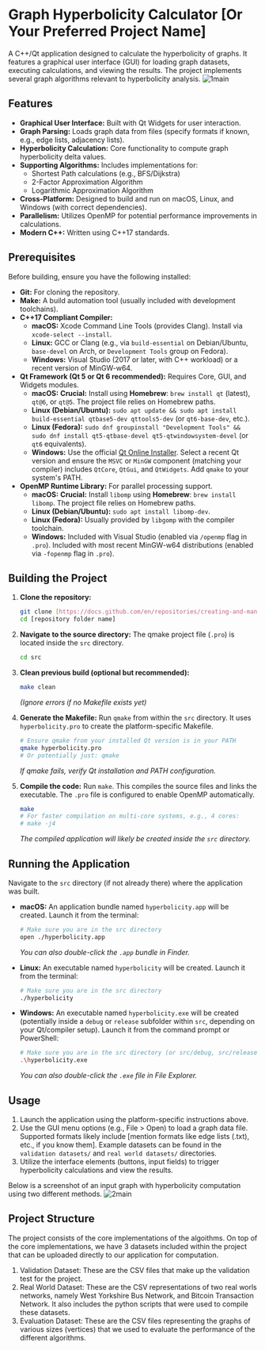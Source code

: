 # Graph Hyperbolicity Calculator [Or Your Preferred Project Name]

A C++/Qt application designed to calculate the hyperbolicity of graphs. It features a graphical user interface (GUI) for loading graph datasets, executing calculations, and viewing the results. The project implements several graph algorithms relevant to hyperbolicity analysis.
![1main](https://github.com/user-attachments/assets/616960aa-3e69-4892-82b9-b54a53e93e1e)


## Features

* **Graphical User Interface:** Built with Qt Widgets for user interaction.
* **Graph Parsing:** Loads graph data from files (specify formats if known, e.g., edge lists, adjacency lists).
* **Hyperbolicity Calculation:** Core functionality to compute graph hyperbolicity delta values.
* **Supporting Algorithms:** Includes implementations for:
    * Shortest Path calculations (e.g., BFS/Dijkstra)
    * 2-Factor Approximation Algorithm
    * Logarithmic Approximation Algorithm
* **Cross-Platform:** Designed to build and run on macOS, Linux, and Windows (with correct dependencies).
* **Parallelism:** Utilizes OpenMP for potential performance improvements in calculations.
* **Modern C++:** Written using C++17 standards.

## Prerequisites

Before building, ensure you have the following installed:

* **Git:** For cloning the repository.
* **Make:** A build automation tool (usually included with development toolchains).
* **C++17 Compliant Compiler:**
    * **macOS:** Xcode Command Line Tools (provides Clang). Install via `xcode-select --install`.
    * **Linux:** GCC or Clang (e.g., via `build-essential` on Debian/Ubuntu, `base-devel` on Arch, or `Development Tools` group on Fedora).
    * **Windows:** Visual Studio (2017 or later, with C++ workload) or a recent version of MinGW-w64.
* **Qt Framework (Qt 5 or Qt 6 recommended):** Requires Core, GUI, and Widgets modules.
    * **macOS:** **Crucial:** Install using **Homebrew**: `brew install qt` (latest), `qt@6`, or `qt@5`. The project file relies on Homebrew paths.
    * **Linux (Debian/Ubuntu):** `sudo apt update && sudo apt install build-essential qtbase5-dev qttools5-dev` (or `qt6-base-dev`, etc.).
    * **Linux (Fedora):** `sudo dnf groupinstall "Development Tools" && sudo dnf install qt5-qtbase-devel qt5-qtwindowsystem-devel` (or `qt6` equivalents).
    * **Windows:** Use the official [Qt Online Installer](https://www.qt.io/download). Select a recent Qt version and ensure the `MSVC` or `MinGW` component (matching your compiler) includes `QtCore`, `QtGui`, and `QtWidgets`. Add `qmake` to your system's PATH.
* **OpenMP Runtime Library:** For parallel processing support.
    * **macOS:** **Crucial:** Install `libomp` using **Homebrew**: `brew install libomp`. The project file relies on Homebrew paths.
    * **Linux (Debian/Ubuntu):** `sudo apt install libomp-dev`.
    * **Linux (Fedora):** Usually provided by `libgomp` with the compiler toolchain.
    * **Windows:** Included with Visual Studio (enabled via `/openmp` flag in `.pro`). Included with most recent MinGW-w64 distributions (enabled via `-fopenmp` flag in `.pro`).

## Building the Project

1.  **Clone the repository:**
    ```bash
    git clone [https://docs.github.com/en/repositories/creating-and-managing-repositories/about-repositories](https://docs.github.com/en/repositories/creating-and-managing-repositories/about-repositories)
    cd [repository folder name]
    ```

2.  **Navigate to the source directory:**
    The qmake project file (`.pro`) is located inside the `src` directory.
    ```bash
    cd src
    ```

3.  **Clean previous build (optional but recommended):**
    ```bash
    make clean
    ```
    *(Ignore errors if no Makefile exists yet)*

4.  **Generate the Makefile:**
    Run `qmake` from within the `src` directory. It uses `hyperbolicity.pro` to create the platform-specific Makefile.
    ```bash
    # Ensure qmake from your installed Qt version is in your PATH
    qmake hyperbolicity.pro
    # Or potentially just: qmake
    ```
    *If qmake fails, verify Qt installation and PATH configuration.*

5.  **Compile the code:**
    Run `make`. This compiles the source files and links the executable. The `.pro` file is configured to enable OpenMP automatically.
    ```bash
    make
    # For faster compilation on multi-core systems, e.g., 4 cores:
    # make -j4
    ```
    *The compiled application will likely be created inside the `src` directory.*

## Running the Application

Navigate to the `src` directory (if not already there) where the application was built.

* **macOS:**
    An application bundle named `hyperbolicity.app` will be created. Launch it from the terminal:
    ```bash
    # Make sure you are in the src directory
    open ./hyperbolicity.app
    ```
    *You can also double-click the `.app` bundle in Finder.*

* **Linux:**
    An executable named `hyperbolicity` will be created. Launch it from the terminal:
    ```bash
    # Make sure you are in the src directory
    ./hyperbolicity
    ```
   

* **Windows:**
    An executable named `hyperbolicity.exe` will be created (potentially inside a `debug` or `release` subfolder within `src`, depending on your Qt/compiler setup). Launch it from the command prompt or PowerShell:
    ```bash
    # Make sure you are in the src directory (or src/debug, src/release)
    .\hyperbolicity.exe
    ```
    *You can also double-click the `.exe` file in File Explorer.*

## Usage

1.  Launch the application using the platform-specific instructions above.
2.  Use the GUI menu options (e.g., File > Open) to load a graph data file. Supported formats likely include [mention formats like edge lists (.txt), etc., if you know them]. Example datasets can be found in the `validation datasets/` and `real world datasets/` directories.
3.  Utilize the interface elements (buttons, input fields) to trigger hyperbolicity calculations and view the results.

Below is a screenshot of an input graph with hyperbolicity computation using two different methods.
![2main](https://github.com/user-attachments/assets/269fe7f1-1799-4366-87d8-30492cab8bd5)


## Project Structure
The project consists of the core implementations of the algoithms. On top of the core implementations, we have 3 datasets included within the project that can be uploaded directly to our application for computation. 
1.   Validation Dataset: These are the CSV files that make up the validation test for the project.
2.   Real World Dataset: These are the CSV representations of two real worls networks, namely West Yorkshire Bus Network, and Bitcoin Transaction Network. It also includes the python scripts that were used to compile these datasets.
3.   Evaluation Dataset: These are the CSV files representing the graphs of various sizes (vertices) that we used to evaluate the performance of the different algorithms.

